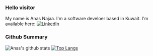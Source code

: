 ### Hello visitor
My name is Anas Najaa.
I'm a software develoer based in Kuwait.
I'm available here: [![LinkedIn][2.2]][2]

### Github Summary
![Anas's github stats](https://github-readme-stats.vercel.app/api?username=anasnajaa&count_private=true)
[![Top Langs](https://github-readme-stats.vercel.app/api/top-langs/?username=anasnajaa&layout=compact)](https://github.com/anasnajaa)



[2.2]: https://raw.githubusercontent.com/MartinHeinz/MartinHeinz/master/linkedin-3-16.png (LinkedIn icon without padding)
[2]: https://www.linkedin.com/in/anasnajaa
